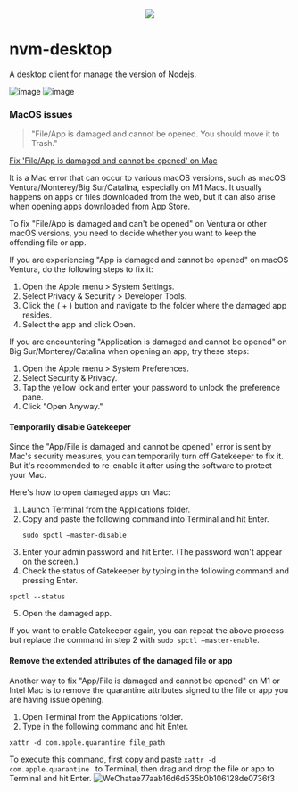 <div align="center">
  <img src="https://github.com/1111mp/nvm-desktop/assets/31227919/67132758-8aa9-4b05-b987-18fdd5980936"/>
</div>


# nvm-desktop

A desktop client for manage the version of Nodejs.

![image](https://github.com/1111mp/nvm-desktop/assets/31227919/7d649303-ffcd-42f7-99f9-5e025918f6a1)
![image](https://github.com/1111mp/nvm-desktop/assets/31227919/da71bd37-b3bc-4e64-9c3c-ab977a5eab56)

### MacOS issues

> "File/App is damaged and cannot be opened. You should move it to Trash."

[Fix 'File/App is damaged and cannot be opened' on Mac](https://iboysoft.com/news/app-is-damaged-and-cannot-be-opened.html#:~:text=If%20you%27re%20certain%20the%20file%20or%20app%20is,and%20selecting%20Open%20twice.%204%20Restart%20your%20Mac.)

It is a Mac error that can occur to various macOS versions, such as macOS Ventura/Monterey/Big Sur/Catalina, especially on M1 Macs. It usually happens on apps or files downloaded from the web, but it can also arise when opening apps downloaded from App Store.

To fix "File/App is damaged and can't be opened" on Ventura or other macOS versions, you need to decide whether you want to keep the offending file or app.

If you are experiencing "App is damaged and cannot be opened" on macOS Ventura, do the following steps to fix it:
1. Open the Apple menu > System Settings.
2. Select Privacy & Security > Developer Tools.
3. Click the ( + ) button and navigate to the folder where the damaged app resides.
4. Select the app and click Open.

If you are encountering "Application is damaged and cannot be opened" on Big Sur/Monterey/Catalina when opening an app, try these steps:
1. Open the Apple menu > System Preferences.
2. Select Security & Privacy.
3. Tap the yellow lock and enter your password to unlock the preference pane.
4. Click "Open Anyway."

#### Temporarily disable Gatekeeper

Since the "App/File is damaged and cannot be opened" error is sent by Mac's security measures, you can temporarily turn off Gatekeeper to fix it. But it's recommended to re-enable it after using the software to protect your Mac.

Here's how to open damaged apps on Mac:

1. Launch Terminal from the Applications folder.
2. Copy and paste the following command into Terminal and hit Enter.
   ```
   sudo spctl –master-disable
   ```
3. Enter your admin password and hit Enter. (The password won't appear on the screen.)
4. Check the status of Gatekeeper by typing in the following command and pressing Enter.
  ```
  spctl --status
  ```
5. Open the damaged app.

If you want to enable Gatekeeper again, you can repeat the above process but replace the command in step 2 with `sudo spctl –master-enable`.

#### Remove the extended attributes of the damaged file or app

Another way to fix "App/File is damaged and cannot be opened" on M1 or Intel Mac is to remove the quarantine attributes signed to the file or app you are having issue opening.

1. Open Terminal from the Applications folder.
2. Type in the following command and hit Enter.
  ```
  xattr -d com.apple.quarantine file_path
  ```

To execute this command, first copy and paste `xattr -d com.apple.quarantine ` to Terminal, then drag and drop the file or app to Terminal and hit Enter. 
![WeChatae77aab16d6d535b0b106128de0736f3](https://github.com/1111mp/nvm-desktop/assets/31227919/b9f804ca-1c8e-4bb2-9f6f-f43810c9ab70)



